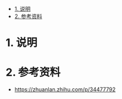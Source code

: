 <!-- TOC -->

- [1. 说明](#1-说明)
- [2. 参考资料](#2-参考资料)

<!-- /TOC -->


# 1. 说明



# 2. 参考资料

*  https://zhuanlan.zhihu.com/p/34477792


